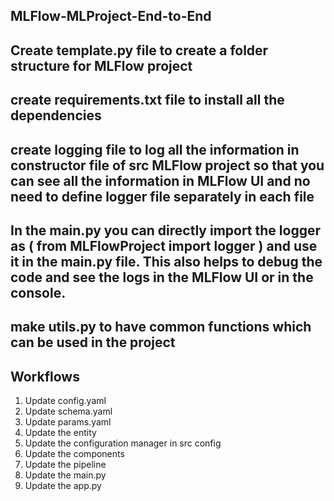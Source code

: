 ## MLFlow-MLProject-End-to-End

## Create template.py file to create a folder structure for MLFlow project
## create requirements.txt file to install all the dependencies
## create logging file to log all the information in constructor file of src MLFlow project so that you can see all the information in MLFlow UI and no need to define logger file separately in each file

## In the main.py you can directly import the logger as ( from MLFlowProject import logger ) and use it in the main.py file. This also helps to debug the code and see the logs in the MLFlow UI or in the console.

## make utils.py to have common functions which can be used in the project 


## Workflows

1. Update config.yaml
2. Update schema.yaml
3. Update params.yaml
4. Update the entity
5. Update the configuration manager in src config
6. Update the components
7. Update the pipeline 
8. Update the main.py
9. Update the app.py
